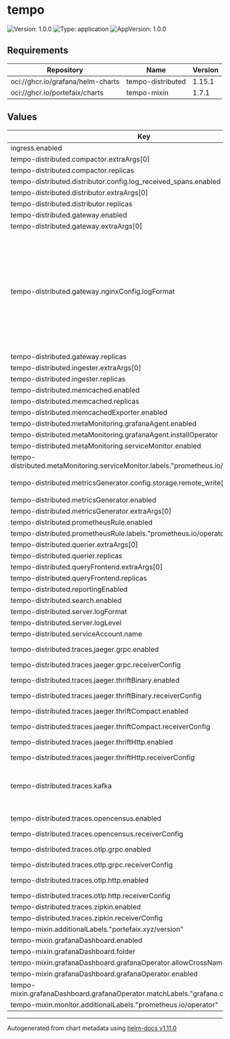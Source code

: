 # tempo

![Version: 1.0.0](https://img.shields.io/badge/Version-1.0.0-informational?style=flat-square) ![Type: application](https://img.shields.io/badge/Type-application-informational?style=flat-square) ![AppVersion: 1.0.0](https://img.shields.io/badge/AppVersion-1.0.0-informational?style=flat-square)

## Requirements

| Repository | Name | Version |
|------------|------|---------|
| oci://ghcr.io/grafana/helm-charts | tempo-distributed | 1.15.1 |
| oci://ghcr.io/portefaix/charts | tempo-mixin | 1.7.1 |

## Values

| Key | Type | Default | Description |
|-----|------|---------|-------------|
| ingress.enabled | bool | `false` |  |
| tempo-distributed.compactor.extraArgs[0] | string | `"-config.expand-env=true"` |  |
| tempo-distributed.compactor.replicas | int | `1` |  |
| tempo-distributed.distributor.config.log_received_spans.enabled | bool | `true` |  |
| tempo-distributed.distributor.extraArgs[0] | string | `"-config.expand-env=true"` |  |
| tempo-distributed.distributor.replicas | int | `1` |  |
| tempo-distributed.gateway.enabled | bool | `true` |  |
| tempo-distributed.gateway.extraArgs[0] | string | `"-config.expand-env=true"` |  |
| tempo-distributed.gateway.nginxConfig.logFormat | string | `"main escape=json '{\"source\": \"nginx\", \"level\": \"info\", \"time\": $msec, \"resp_body_size\": $body_bytes_sent, \"host\": \"$http_host\", \"address\": \"$remote_addr\", \"request_length\": $request_length, \"method\": \"$request_method\", \"uri\": \"$request_uri\", \"status\": $status,  \"user_agent\": \"$http_user_agent\", \"resp_time\": $request_time, \"upstream_addr\": \"$upstream_addr\"}';"` |  |
| tempo-distributed.gateway.replicas | int | `1` |  |
| tempo-distributed.ingester.extraArgs[0] | string | `"-config.expand-env=true"` |  |
| tempo-distributed.ingester.replicas | int | `3` |  |
| tempo-distributed.memcached.enabled | bool | `true` |  |
| tempo-distributed.memcached.replicas | int | `1` |  |
| tempo-distributed.memcachedExporter.enabled | bool | `true` |  |
| tempo-distributed.metaMonitoring.grafanaAgent.enabled | bool | `false` |  |
| tempo-distributed.metaMonitoring.grafanaAgent.installOperator | bool | `false` |  |
| tempo-distributed.metaMonitoring.serviceMonitor.enabled | bool | `true` |  |
| tempo-distributed.metaMonitoring.serviceMonitor.labels."prometheus.io/operator" | string | `"portefaix"` |  |
| tempo-distributed.metricsGenerator.config.storage.remote_write[0].url | string | `"http://kube-prometheus-stack-prometheus:9090/api/v1/write"` |  |
| tempo-distributed.metricsGenerator.enabled | bool | `false` |  |
| tempo-distributed.metricsGenerator.extraArgs[0] | string | `"-config.expand-env=true"` |  |
| tempo-distributed.prometheusRule.enabled | bool | `false` |  |
| tempo-distributed.prometheusRule.labels."prometheus.io/operator" | string | `"portefaix"` |  |
| tempo-distributed.querier.extraArgs[0] | string | `"-config.expand-env=true"` |  |
| tempo-distributed.querier.replicas | int | `1` |  |
| tempo-distributed.queryFrontend.extraArgs[0] | string | `"-config.expand-env=true"` |  |
| tempo-distributed.queryFrontend.replicas | int | `1` |  |
| tempo-distributed.reportingEnabled | bool | `false` |  |
| tempo-distributed.search.enabled | bool | `true` |  |
| tempo-distributed.server.logFormat | string | `"json"` |  |
| tempo-distributed.server.logLevel | string | `"info"` |  |
| tempo-distributed.serviceAccount.name | string | `"tempo"` |  |
| tempo-distributed.traces.jaeger.grpc.enabled | bool | `true` | Enable Tempo to ingest Jaeger GRPC traces |
| tempo-distributed.traces.jaeger.grpc.receiverConfig | object | `{}` | Jaeger GRPC receiver config |
| tempo-distributed.traces.jaeger.thriftBinary.enabled | bool | `true` | Enable Tempo to ingest Jaeger Thrift Binary traces |
| tempo-distributed.traces.jaeger.thriftBinary.receiverConfig | object | `{}` | Jaeger Thrift Binary receiver config |
| tempo-distributed.traces.jaeger.thriftCompact.enabled | bool | `true` | Enable Tempo to ingest Jaeger Thrift Compact traces |
| tempo-distributed.traces.jaeger.thriftCompact.receiverConfig | object | `{}` | Jaeger Thrift Compact receiver config |
| tempo-distributed.traces.jaeger.thriftHttp.enabled | bool | `true` | Enable Tempo to ingest Jaeger Thrift HTTP traces |
| tempo-distributed.traces.jaeger.thriftHttp.receiverConfig | object | `{}` | Jaeger Thrift HTTP receiver config |
| tempo-distributed.traces.kafka | object | `{}` | Enable Tempo to ingest traces from Kafka. Reference: https://github.com/open-telemetry/opentelemetry-collector-contrib/tree/main/receiver/kafkareceiver |
| tempo-distributed.traces.opencensus.enabled | bool | `false` | Enable Tempo to ingest Open Census traces |
| tempo-distributed.traces.opencensus.receiverConfig | object | `{}` | Open Census receiver config |
| tempo-distributed.traces.otlp.grpc.enabled | bool | `true` | Enable Tempo to ingest Open Telemetry GRPC traces |
| tempo-distributed.traces.otlp.grpc.receiverConfig | object | `{}` | GRPC receiver advanced config |
| tempo-distributed.traces.otlp.http.enabled | bool | `true` | Enable Tempo to ingest Open Telemetry HTTP traces |
| tempo-distributed.traces.otlp.http.receiverConfig | object | `{}` | HTTP receiver advanced config |
| tempo-distributed.traces.zipkin.enabled | bool | `false` | Enable Tempo to ingest Zipkin traces |
| tempo-distributed.traces.zipkin.receiverConfig | object | `{}` | Zipkin receiver config |
| tempo-mixin.additionalLabels."portefaix.xyz/version" | string | `"v0.54.0"` |  |
| tempo-mixin.grafanaDashboard.enabled | bool | `true` |  |
| tempo-mixin.grafanaDashboard.folder | string | `"tracing"` |  |
| tempo-mixin.grafanaDashboard.grafanaOperator.allowCrossNamespaceImport | bool | `true` |  |
| tempo-mixin.grafanaDashboard.grafanaOperator.enabled | bool | `true` |  |
| tempo-mixin.grafanaDashboard.grafanaOperator.matchLabels."grafana.com/dashboards" | string | `"portefaix"` |  |
| tempo-mixin.monitor.additionalLabels."prometheus.io/operator" | string | `"portefaix"` |  |

----------------------------------------------
Autogenerated from chart metadata using [helm-docs v1.11.0](https://github.com/norwoodj/helm-docs/releases/v1.11.0)
